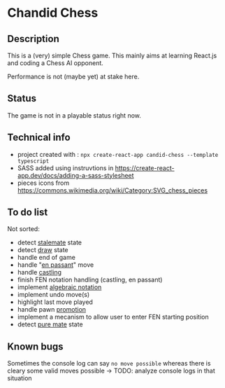 # Chandid Chess

## Description

This is a (very) simple Chess game. This mainly aims at learning React.js and coding a Chess AI opponent.

Performance is not (maybe yet) at stake here.

## Status

The game is not in a playable status right now.

## Technical info

- project created with : `npx create-react-app candid-chess --template typescript`
- SASS added using instruvtions in https://create-react-app.dev/docs/adding-a-sass-stylesheet
- pieces icons from https://commons.wikimedia.org/wiki/Category:SVG_chess_pieces

## To do list

Not sorted:

- detect [stalemate](https://en.wikipedia.org/wiki/Stalemate) state
- detect [draw](https://en.wikipedia.org/wiki/Draw_(chess)) state
- handle end of game
- handle "[en passant](https://en.wikipedia.org/wiki/En_passant)" move
- handle [castling](https://en.wikipedia.org/wiki/Castling)
- finish FEN notation handling (castling, en passant)
- implement [algebraic notation](https://en.wikipedia.org/wiki/Algebraic_notation_(chess))
- implement undo move(s)
- highlight last move played
- handle pawn [promotion](https://en.wikipedia.org/wiki/Promotion_(chess))
- implement a mecanism to allow user to enter FEN starting position
- detect [pure mate](https://en.wikipedia.org/wiki/Pure_mate) state

## Known bugs

Sometimes the console log can say `no move possible` whereas there is cleary some valid moves possible -> TODO: analyze console logs in that situation
